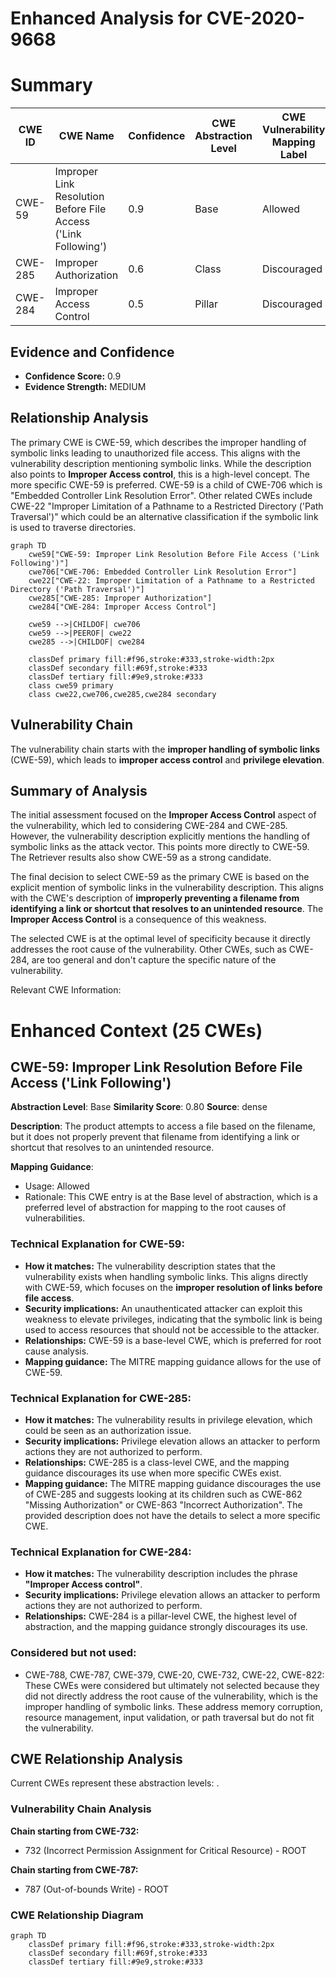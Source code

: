 # Enhanced Analysis for CVE-2020-9668

# Summary
| CWE ID | CWE Name | Confidence | CWE Abstraction Level | CWE Vulnerability Mapping Label | CWE-Vulnerability Mapping Notes |
|---|---|---|---|---|---|
| CWE-59 | Improper Link Resolution Before File Access ('Link Following') | 0.9 | Base | Allowed | Primary CWE |
| CWE-285 | Improper Authorization | 0.6 | Class | Discouraged | Secondary Candidate |
| CWE-284 | Improper Access Control | 0.5 | Pillar | Discouraged | Secondary Candidate |

## Evidence and Confidence

*   **Confidence Score:** 0.9
*   **Evidence Strength:** MEDIUM

## Relationship Analysis
The primary CWE is CWE-59, which describes the improper handling of symbolic links leading to unauthorized file access. This aligns with the vulnerability description mentioning symbolic links. While the description also points to **Improper Access control**, this is a high-level concept. The more specific CWE-59 is preferred. CWE-59 is a child of CWE-706 which is "Embedded Controller Link Resolution Error". Other related CWEs include CWE-22 "Improper Limitation of a Pathname to a Restricted Directory ('Path Traversal')" which could be an alternative classification if the symbolic link is used to traverse directories.

```mermaid
graph TD
    cwe59["CWE-59: Improper Link Resolution Before File Access ('Link Following')"]
    cwe706["CWE-706: Embedded Controller Link Resolution Error"]
    cwe22["CWE-22: Improper Limitation of a Pathname to a Restricted Directory ('Path Traversal')"]
    cwe285["CWE-285: Improper Authorization"]
    cwe284["CWE-284: Improper Access Control"]

    cwe59 -->|CHILDOF| cwe706
    cwe59 -->|PEEROF| cwe22
    cwe285 -->|CHILDOF| cwe284
    
    classDef primary fill:#f96,stroke:#333,stroke-width:2px
    classDef secondary fill:#69f,stroke:#333
    classDef tertiary fill:#9e9,stroke:#333
    class cwe59 primary
    class cwe22,cwe706,cwe285,cwe284 secondary
```

## Vulnerability Chain
The vulnerability chain starts with the **improper handling of symbolic links** (CWE-59), which leads to **improper access control** and **privilege elevation**.

## Summary of Analysis
The initial assessment focused on the **Improper Access Control** aspect of the vulnerability, which led to considering CWE-284 and CWE-285. However, the vulnerability description explicitly mentions the handling of symbolic links as the attack vector. This points more directly to CWE-59. The Retriever results also show CWE-59 as a strong candidate.

The final decision to select CWE-59 as the primary CWE is based on the explicit mention of symbolic links in the vulnerability description. This aligns with the CWE's description of **improperly preventing a filename from identifying a link or shortcut that resolves to an unintended resource**. The **Improper Access Control** is a consequence of this weakness.

The selected CWE is at the optimal level of specificity because it directly addresses the root cause of the vulnerability. Other CWEs, such as CWE-284, are too general and don't capture the specific nature of the vulnerability.

Relevant CWE Information:

# Enhanced Context (25 CWEs)

## CWE-59: Improper Link Resolution Before File Access ('Link Following')
**Abstraction Level**: Base
**Similarity Score**: 0.80
**Source**: dense

**Description**:
The product attempts to access a file based on the filename, but it does not properly prevent that filename from identifying a link or shortcut that resolves to an unintended resource.

**Mapping Guidance**:
- Usage: Allowed
- Rationale: This CWE entry is at the Base level of abstraction, which is a preferred level of abstraction for mapping to the root causes of vulnerabilities.

### Technical Explanation for CWE-59:
- **How it matches:** The vulnerability description states that the vulnerability exists when handling symbolic links. This aligns directly with CWE-59, which focuses on the **improper resolution of links before file access**.
- **Security implications:** An unauthenticated attacker can exploit this weakness to elevate privileges, indicating that the symbolic link is being used to access resources that should not be accessible to the attacker.
- **Relationships:** CWE-59 is a base-level CWE, which is preferred for root cause analysis.
- **Mapping guidance:** The MITRE mapping guidance allows for the use of CWE-59.

### Technical Explanation for CWE-285:
- **How it matches:** The vulnerability results in privilege elevation, which could be seen as an authorization issue.
- **Security implications:** Privilege elevation allows an attacker to perform actions they are not authorized to perform.
- **Relationships:** CWE-285 is a class-level CWE, and the mapping guidance discourages its use when more specific CWEs exist.
- **Mapping guidance:** The MITRE mapping guidance discourages the use of CWE-285 and suggests looking at its children such as CWE-862 "Missing Authorization" or CWE-863 "Incorrect Authorization". The provided description does not have the details to select a more specific CWE.

### Technical Explanation for CWE-284:
- **How it matches:** The vulnerability description includes the phrase **"Improper Access control"**.
- **Security implications:** Privilege elevation allows an attacker to perform actions they are not authorized to perform.
- **Relationships:** CWE-284 is a pillar-level CWE, the highest level of abstraction, and the mapping guidance strongly discourages its use.

### Considered but not used:
- CWE-788, CWE-787, CWE-379, CWE-20, CWE-732, CWE-22, CWE-822: These CWEs were considered but ultimately not selected because they did not directly address the root cause of the vulnerability, which is the improper handling of symbolic links. These address memory corruption, resource management, input validation, or path traversal but do not fit the vulnerability.


## CWE Relationship Analysis

Current CWEs represent these abstraction levels: .


### Vulnerability Chain Analysis

**Chain starting from CWE-732:**
- 732 (Incorrect Permission Assignment for Critical Resource) - ROOT


**Chain starting from CWE-787:**
- 787 (Out-of-bounds Write) - ROOT



### CWE Relationship Diagram

```mermaid
graph TD
    classDef primary fill:#f96,stroke:#333,stroke-width:2px
    classDef secondary fill:#69f,stroke:#333
    classDef tertiary fill:#9e9,stroke:#333
```